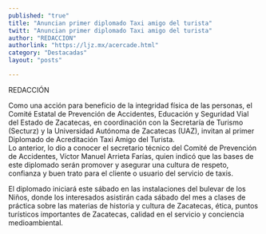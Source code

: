 ```yaml
---
published: "true"
title: "Anuncian primer diplomado Taxi amigo del turista"
twitt: "Anuncian primer diplomado Taxi amigo del turista"
author: "REDACCION"
authorlink: "https://ljz.mx/acercade.html"
category: "Destacadas"
layout: "posts"

---
```


REDACCIÓN



Como una acción para beneficio de la integridad física de las personas, el Comité Estatal de Prevención de Accidentes, Educación y Seguridad Vial del Estado de Zacatecas, en coordinación con la Secretaría de Turismo (Secturz) y la Universidad Autónoma de Zacatecas (UAZ), invitan al primer Diplomado de Acreditación Taxi Amigo del Turista.  
  Lo anterior, lo dio a conocer el secretario técnico del Comité de Prevención de Accidentes, Víctor Manuel Arrieta Farías, quien indicó que las bases de este diplomado serán promover y asegurar una cultura de respeto, confianza y buen trato para el cliente o usuario del servicio de taxis.



  El diplomado iniciará este sábado en las instalaciones del bulevar de los Niños, donde los interesados asistirán cada sábado del mes a clases de práctica sobre las materias de historia y cultura de Zacatecas, ética, puntos turísticos importantes de Zacatecas, calidad en el servicio y conciencia medioambiental.

